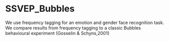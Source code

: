 # SSVEP_Bubbles
We use frequency tagging for an emotion and gender face recognition task. We compare results from frequency tagging to a classic Bubbles behavioural experiment (Gosselin &amp; Schyns,2001)
